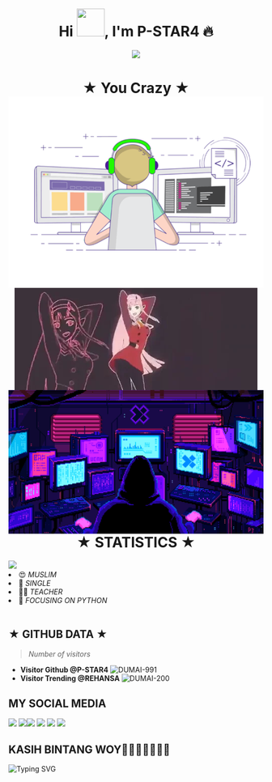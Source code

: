 
<h1 align="center">Hi <img src="https://github.com/mitul3737/mitul3737/blob/main/Wave.gif" height="55px" width="55px">, I'm P-STAR4 🔥</h1>
<!-- Typing SVG by DenverCoder1 - https://github.com/DenverCoder1/readme-typing-svg -->
<p align="center">
<!--   <a href="https://github.com/DenverCoder1/readme-typing-svg"> -->
    <img src="https://readme-typing-svg.herokuapp.com?color=E22FE4&width=380&height=45&lines=Welcome+To+My+Github;You+Know+Who+Is+Handsome;Follows-P-+STAR4;Nice+To+Meet+You+...&center=true"></a>

</p>
<h1 align="center">★ You Crazy ★ <img src="https://github.com/P-STAR4/P-STAR4/blob/main/mituls%20code.gif"
<h1 align="center"><img src="https://github.com/P-STAR4/P-STAR4/blob/main/Zero%20Two%20Dance.webp"
<h1 align="center"><img src="https://github.com/P-STAR4/P-STAR4/blob/main/Hacking%20Animasi.gif"
<h1 align="center">★ STATISTICS ★</i></b></h3>
<a href="https://github.com/Hunter-alamin"><img width=550 src="https://github-profile-trophy.vercel.app/?username=Hunter-alamin&theme=dracula&no-frame=true&title=Followers,Stars,Commit,Repository,Issues"/></a>
<li> 😍 <i> MUSLIM</i></li>
<li> 🌚 <i> SINGLE</i></li>
<li> 👩‍💻 <i> TEACHER</i></li>
<li> 🌟 <i> FOCUSING ON PYTHON</i></li><br>

## ★ GITHUB DATA ★
>
> *Number of visitors*
* **Visitor Github @P-STAR4**
![DUMAI-991](https://komarev.com/ghpvc/?username=Dumai-991&color=blue)
* **Visitor Trending @REHANSA**
![DUMAI-200](https://komarev.com/ghpvc/?username=Dumai-200&color=blue)
>
## MY SOCIAL MEDIA
[![](https://img.shields.io/badge/Github-black?logo=Github&logoColor=black&labelColor=white)](https://github.com/P-STAR4) [![](https://img.shields.io/badge/Twitter-yellow?logo=Twitter&logoColor=White&labelColor=white)](https://www.instagram.com/____drack.club____/)[![](https://img.shields.io/badge/Telegram-blue?logo=Telegram&logoColor=red&labelColor=white)](https://www.instagram.com/____drack.club____/)
[![](https://img.shields.io/badge/Facebook-blue?logo=Facebook&logoColor=blue&labelColor=white)](https://facebook.com/Botz20%Cft) [![](https://img.shields.io/badge/Instagram-red?logo=Instagram&logoColor=red&labelColor=white)](https://www.instagram.com/____drack.club____) [![](https://img.shields.io/badge/Whatsapp-CHAT-red?logo=Whatsapp&logoColor=Brightgreen&labelColor=white)](https://wa.me/+62895333300188?text=*Asalamualaikum+kak+P-STAR7+ganteng*)
## KASIH BINTANG WOY🌟🌟🌟🌟🌟🌟🌟
![Typing SVG](https://readme-typing-svg.herokuapp.com?lines=Selamat+Bersenang-senang-Kawan....!+)
